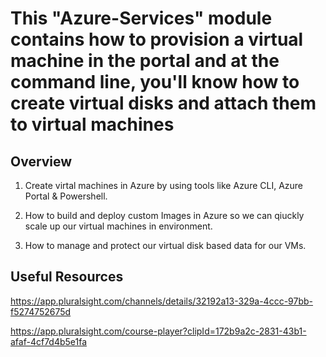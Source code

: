 # This "Azure-Services" module contains how to provision a virtual machine in the portal and at the command line, you'll know how to create virtual disks and attach them to virtual machines

## Overview

1. Create virtal machines in Azure by using tools like Azure CLI, Azure Portal & Powershell.

2. How to build and deploy custom Images in Azure so we can qiuckly scale up our virtual machines in environment.

3. How to manage and protect our virtual disk based data for our VMs.

## Useful Resources

<https://app.pluralsight.com/channels/details/32192a13-329a-4ccc-97bb-f5274752675d>

<https://app.pluralsight.com/course-player?clipId=172b9a2c-2831-43b1-afaf-4cf7d4b5e1fa>
